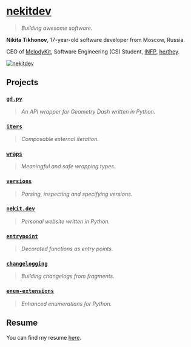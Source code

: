 # [nekitdev][Web]

> *Building awesome software.*

**Nikita Tikhonov**, 17-year-old software developer from Moscow, Russia.

CEO of [MelodyKit][MelodyKit], Software Engineering (CS) Student, [INFP][INFP], [he/they][Pronouns].

[![nekitdev][Statistics]][Here]

## Projects

### [`gd.py`][gd.py]

> *An API wrapper for Geometry Dash written in Python.*

### [`iters`][iters]

> *Composable external iteration.*

### [`wraps`][wraps]

> *Meaningful and safe wrapping types.*

### [`versions`][versions]

> *Parsing, inspecting and specifying versions.*

### [`nekit.dev`][nekit.dev]

> *Personal website written in Python.*

### [`entrypoint`][entrypoint]

> *Decorated functions as entry points.*

### [`changelogging`][changelogging]

> *Building changelogs from fragments.*

### [`enum-extensions`][enum-extensions]

> *Enhanced enumerations for Python.*

## Resume

You can find my resume [here][Resume].

[Web]: https://nekit.dev/

[MelodyKit]: https://melodykit.app/

[INFP]: https://16personalities.com/infp-personality

[Pronouns]: https://pronouns.page/@nekitdev

[Here]: #

[Statistics]: https://github-readme-stats.vercel.app/api?username=nekitdev&include_all_commits=true&hide=contribs&theme=github_dark&show_icons=true&custom_title=nekitdev

[Resume]: https://nekit.dev/resume

[gd.py]: https://github.com/nekitdev/gd.py
[iters]: https://github.com/nekitdev/iters
[wraps]: https://github.com/nekitdev/wraps
[versions]: https://github.com/nekitdev/versions
[nekit.dev]: https://github.com/nekitdev/nekit.dev
[entrypoint]: https://github.com/nekitdev/entrypoint
[changelogging]: https://github.com/nekitdev/changelogging
[enum-extensions]: https://github.com/nekitdev/enum-extensions
